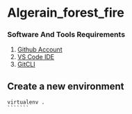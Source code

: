 # Algerain_forest_fire

### Software And Tools Requirements

1. [Github Account](https://github.com)
2. [VS Code IDE](https://code.visualstudio.com/)
3. [GitCLI](https://git-scm.com/downloads)

## Create a new environment

````````
virtualenv .
```````